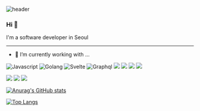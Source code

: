 ![header](https://capsule-render.vercel.app/api?type=wave&color=auto&height=200&section=header&text=SlimskiTheWise&fontSize=50)

### Hi 👋
I'm a software developer in Seoul

---

- 🔭 I’m currently working with ...

![Javascript](https://img.shields.io/badge/-Javascript-yellow?style=for-the-badge&logo=Javascript&logoColor=fff) ![Golang](https://img.shields.io/badge/Golang-skyblue?style=for-the-badge&logo=go&logoColor) ![Svelte](https://img.shields.io/badge/Svelte-orange?style=for-the-badge&logo=svelte&logoColor=fff) ![Graphql](https://img.shields.io/badge/graphql-purple?style=for-the-badge&logo=graphql&logoColor=fff) 
<img src="https://img.shields.io/badge/TypeScript-007ACC?style=for-the-badge&logo=typescript&logoColor=white"/> 
<img src="https://img.shields.io/badge/Node.js-43853D?style=for-the-badge&logo=node.js&logoColor=white"/>
<img src="https://img.shields.io/badge/Express.js-404D59?style=for-the-badge"/> 
<img src="https://img.shields.io/badge/nestjs-%23E0234E.svg?style=for-the-badge&logo=nestjs&logoColor=white"/> 


<img src="https://img.shields.io/badge/PostgreSQL-316192?style=for-the-badge&logo=postgresql&logoColor=white"/> 
<img src="https://img.shields.io/badge/MongoDB-4EA94B?style=for-the-badge&logo=mongodb&logoColor=white"/>

<img src="https://img.shields.io/badge/docker-%230db7ed.svg?style=for-the-badge&logo=docker&logoColor=white"/>


[![Anurag's GitHub stats](https://github-readme-stats.vercel.app/api?username=ohbin-kwon&hide=stars,issues&show_icons=true&count_private=true&theme=tokyonight)](https://github.com/anuraghazra/github-readme-stats)


[![Top Langs](https://github-readme-stats.vercel.app/api/top-langs/?username=ohbin-kwon&hide=css,jupyter%20notebook,html&exclude_repo=ohbin-kwon,ohbin-kwon.github.io&layout=compact&langs_count=8)](https://github.com/anuraghazra/github-readme-stats)
